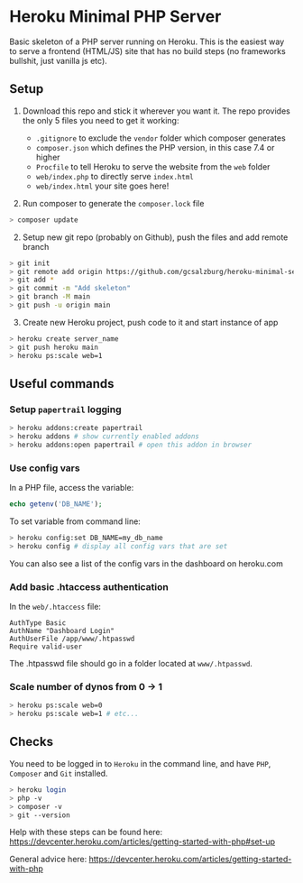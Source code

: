 # Heroku Minimal PHP Server

Basic skeleton of a PHP server running on Heroku.
This is the easiest way to serve a frontend (HTML/JS) site that has no build steps (no frameworks bullshit, just vanilla js etc).

## Setup

1. Download this repo and stick it wherever you want it. The repo provides the only 5 files you need to get it working:

	+ `.gitignore` to exclude the `vendor` folder which composer generates
	+ `composer.json` which defines the PHP version, in this case 7.4 or higher
	+ `Procfile` to tell Heroku to serve the website from the `web` folder
	+ `web/index.php` to directly serve `index.html`
	+ `web/index.html` your site goes here!

2. Run composer to generate the `composer.lock` file

```bash
> composer update
```

2. Setup new git repo (probably on Github), push the files and add remote branch

```bash
> git init
> git remote add origin https://github.com/gcsalzburg/heroku-minimal-server.git
> git add *
> git commit -m "Add skeleton"
> git branch -M main
> git push -u origin main
```

3. Create new Heroku project, push code to it and start instance of app

```bash
> heroku create server_name
> git push heroku main
> heroku ps:scale web=1
```

## Useful commands

### Setup `papertrail` logging

```bash
> heroku addons:create papertrail
> heroku addons # show currently enabled addons
> heroku addons:open papertrail # open this addon in browser
```

### Use config vars

In a PHP file, access the variable:

```php
echo getenv('DB_NAME');
```

To set variable from command line:

```bash
> heroku config:set DB_NAME=my_db_name
> heroku config # display all config vars that are set
```

You can also see a list of the config vars in the dashboard on heroku.com

### Add basic .htaccess authentication

In the `web/.htaccess` file:

```
AuthType Basic
AuthName "Dashboard Login"
AuthUserFile /app/www/.htpasswd
Require valid-user
```

The .htpasswd file should go in a folder located at `www/.htpasswd`.

### Scale number of dynos from 0 -> 1

```bash
> heroku ps:scale web=0
> heroku ps:scale web=1 # etc...
```


## Checks

You need to be logged in to `Heroku` in the command line, and have `PHP`, `Composer` and `Git` installed.

```bash
> heroku login
> php -v
> composer -v
> git --version
```

Help with these steps can be found here: https://devcenter.heroku.com/articles/getting-started-with-php#set-up

General advice here: https://devcenter.heroku.com/articles/getting-started-with-php
